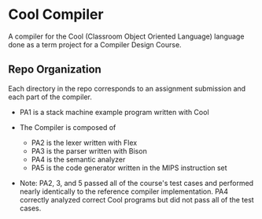 # Cool Compiler

A compiler for the Cool (Classroom Object Oriented Language) language done as a term project for a Compiler Design Course.

## Repo Organization

Each directory in the repo corresponds to an assignment submission and each part of the compiler.

* PA1 is a stack machine example program written with Cool
* The Compiler is composed of
  * PA2 is the lexer written with Flex
  * PA3 is the parser written with Bison
  * PA4 is the semantic analyzer
  * PA5 is the code generator written in the MIPS instruction set

* Note: PA2, 3, and 5 passed all of the course's test cases and performed nearly identically to the reference compiler implementation. PA4 correctly analyzed correct Cool programs but did not pass all of the test cases.
